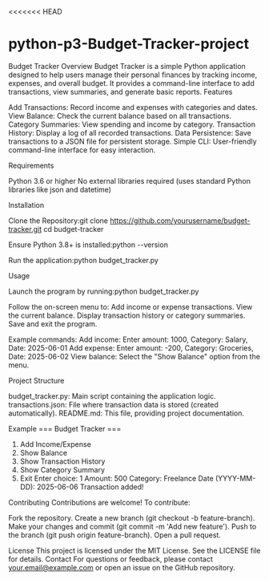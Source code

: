 <<<<<<< HEAD
# python-p3-Budget-Tracker-project
Budget Tracker
Overview
Budget Tracker is a simple Python application designed to help users manage their personal finances by tracking income, expenses, and overall budget. It provides a command-line interface to add transactions, view summaries, and generate basic reports.
Features

Add Transactions: Record income and expenses with categories and dates.
View Balance: Check the current balance based on all transactions.
Category Summaries: View spending and income by category.
Transaction History: Display a log of all recorded transactions.
Data Persistence: Save transactions to a JSON file for persistent storage.
Simple CLI: User-friendly command-line interface for easy interaction.

Requirements

Python 3.6 or higher
No external libraries required (uses standard Python libraries like json and datetime)

Installation

Clone the Repository:git clone https://github.com/yourusername/budget-tracker.git
cd budget-tracker


Ensure Python 3.8+ is installed:python --version


Run the application:python budget_tracker.py



Usage

Launch the program by running:python budget_tracker.py


Follow the on-screen menu to:
Add income or expense transactions.
View the current balance.
Display transaction history or category summaries.
Save and exit the program.


Example commands:
Add income: Enter amount: 1000, Category: Salary, Date: 2025-06-01
Add expense: Enter amount: -200, Category: Groceries, Date: 2025-06-02
View balance: Select the "Show Balance" option from the menu.



Project Structure

budget_tracker.py: Main script containing the application logic.
transactions.json: File where transaction data is stored (created automatically).
README.md: This file, providing project documentation.

Example
=== Budget Tracker ===
1. Add Income/Expense
2. Show Balance
3. Show Transaction History
4. Show Category Summary
5. Exit
Enter choice: 1
Amount: 500
Category: Freelance
Date (YYYY-MM-DD): 2025-06-06
Transaction added!

Contributing
Contributions are welcome! To contribute:

Fork the repository.
Create a new branch (git checkout -b feature-branch).
Make your changes and commit (git commit -m 'Add new feature').
Push to the branch (git push origin feature-branch).
Open a pull request.

License
This project is licensed under the MIT License. See the LICENSE file for details.
Contact
For questions or feedback, please contact your.email@example.com or open an issue on the GitHub repository.

